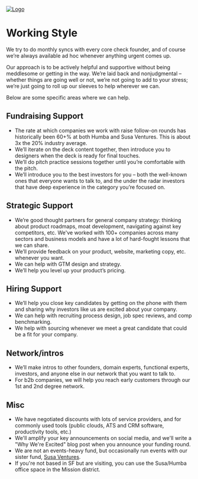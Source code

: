 <a href="#top"></a>

<link rel="stylesheet" href="../style.css">

[![Logo](../humba_logo.png)](https://humbaventures.com/)

# Working Style
We try to do monthly syncs with every core check founder, and of course we’re always available ad hoc whenever anything urgent comes up.

Our approach is to be actively helpful and supportive without being meddlesome or getting in the way. We’re laid back and nonjudgmental – whether things are going well or not, we’re not going to add to your stress; we’re just going to roll up our sleeves to help wherever we can.

Below are some specific areas where we can help.

## Fundraising Support

* The rate at which companies we work with raise follow-on rounds has historically been 60+% at both Humba and Susa Ventures. This is about 3x the 20% industry average.
* We’ll iterate on the deck content together, then introduce you to designers when the deck is ready for final touches.
* We’ll do pitch practice sessions together until you’re comfortable with the pitch.
* We’ll introduce you to the best investors for you – both the well-known ones that everyone wants to talk to, and the under the radar investors that have deep experience in the category you’re focused on.

## Strategic Support

* We’re good thought partners for general company strategy: thinking about product roadmaps, moat development, navigating against key competitors, etc. We've worked with 100+ companies across many sectors and business models and have a lot of hard-fought lessons that we can share.
* We’ll provide feedback on your product, website, marketing copy, etc. whenever you want.
* We can help with GTM design and strategy.
* We’ll help you level up your product’s pricing.

## Hiring Support

* We’ll help you close key candidates by getting on the phone with them and sharing why investors like us are excited about your company.
* We can help with recruiting process design, job spec reviews, and comp benchmarking.
* We help with sourcing whenever we meet a great candidate that could be a fit for your company.

## Network/intros

* We’ll make intros to other founders, domain experts, functional experts, investors, and anyone else in our network that you want to talk to.
* For b2b companies, we will help you reach early customers through our 1st and 2nd degree network.

## Misc

* We have negotiated discounts with lots of service providers, and for commonly used tools (public clouds, ATS and CRM software, productivity tools, etc.)
* We'll amplify your key announcements on social media, and we'll write a "Why We're Excited" blog post when you announce your funding round.
* We are not an events-heavy fund, but occasionally run events with our sister fund, [Susa Ventures](https://susaventures.com/).
* If you're not based in SF but are visiting, you can use the Susa/Humba office space in the Mission district.

